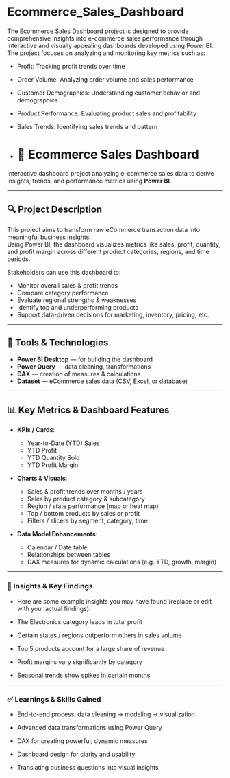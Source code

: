 # Ecommerce_Sales_Dashboard
The Ecommerce Sales Dashboard project is designed to provide comprehensive insights into e-commerce sales performance through interactive and visually appealing dashboards developed using Power BI. The project focuses on analyzing and monitoring key metrics such as:

- Profit: Tracking profit trends over time
- Order Volume: Analyzing order volume and sales performance
- Customer Demographics: Understanding customer behavior and demographics
- Product Performance: Evaluating product sales and profitability
- Sales Trends: Identifying sales trends and pattern

- # 🛒 Ecommerce Sales Dashboard

Interactive dashboard project analyzing e-commerce sales data to derive insights, trends, and performance metrics using **Power BI**.

---

## 🔍 Project Description

This project aims to transform raw eCommerce transaction data into meaningful business insights.  
Using Power BI, the dashboard visualizes metrics like sales, profit, quantity, and profit margin across different product categories, regions, and time periods.  

Stakeholders can use this dashboard to:

- Monitor overall sales & profit trends  
- Compare category performance  
- Evaluate regional strengths & weaknesses  
- Identify top and underperforming products  
- Support data-driven decisions for marketing, inventory, pricing, etc.

---

## 🧰 Tools & Technologies

- **Power BI Desktop** — for building the dashboard  
- **Power Query** — data cleaning, transformations  
- **DAX** — creation of measures & calculations  
- **Dataset** — eCommerce sales data (CSV, Excel, or database)  

---

## 📊 Key Metrics & Dashboard Features

- **KPIs / Cards**:  
  - Year-to-Date (YTD) Sales  
  - YTD Profit  
  - YTD Quantity Sold  
  - YTD Profit Margin  

- **Charts & Visuals**:  
  - Sales & profit trends over months / years  
  - Sales by product category & subcategory  
  - Region / state performance (map or heat map)  
  - Top / bottom products by sales or profit  
  - Filters / slicers by segment, category, time  

- **Data Model Enhancements**:  
  - Calendar / Date table  
  - Relationships between tables  
  - DAX measures for dynamic calculations (e.g. YTD, growth, margin)  

---

### 🧠 Insights & Key Findings

- Here are some example insights you may have found (replace or edit with your actual findings):

- The Electronics category leads in total profit

- Certain states / regions outperform others in sales volume

- Top 5 products account for a large share of revenue

- Profit margins vary significantly by category

- Seasonal trends show spikes in certain months

---

### ✅ Learnings & Skills Gained

- End-to-end process: data cleaning → modeling → visualization

- Advanced data transformations using Power Query

- DAX for creating powerful, dynamic measures

- Dashboard design for clarity and usability

- Translating business questions into visual insights
